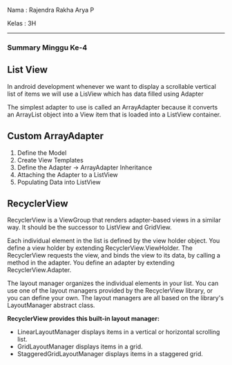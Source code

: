Nama  : Rajendra Rakha Arya P

Kelas : 3H

---

### Summary Minggu Ke-4

## List View

In android development whenever we want to display a scrollable vertical list of items we will use a LisView which has data filled using Adapter

The simplest adapter to use is called an ArrayAdapter because it converts an ArrayList object into a View item that is loaded into a ListView container.

## Custom ArrayAdapter

1. Define the Model
2. Create View Templates
3. Define the Adapter -> ArrayAdapter Inheritance
4. Attaching the Adapter to a ListView
5. Populating Data into ListView


## RecyclerView

RecyclerView is a ViewGroup that renders adapter-based views in a similar way. It should be the successor to ListView and GridView.

Each individual element in the list is defined by the view holder object. You define a view holder by extending RecyclerView.ViewHolder.
The RecyclerView requests the view, and binds the view to its data, by calling a method in the adapter. You define an adapter by extending RecyclerView.Adapter.

The layout manager organizes the individual elements in your list. You can use one of the layout managers provided by the RecyclerView library, or you can define your own. The layout managers are all based on the library's LayoutManager abstract class.

**RecyclerView provides this built-in layout manager:**

- LinearLayoutManager displays items in a vertical or horizontal scrolling list.
- GridLayoutManager displays items in a grid.
- StaggeredGridLayoutManager displays items in a staggered grid.
